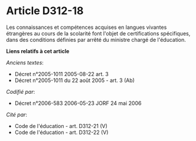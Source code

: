 # Article D312-18

Les connaissances et compétences acquises en langues vivantes étrangères au cours de la scolarité font l'objet de
certifications spécifiques, dans des conditions définies par arrêté du ministre chargé de l'éducation.

**Liens relatifs à cet article**

_Anciens textes_:

  - Décret n°2005-1011 2005-08-22 art. 3
  - Décret n°2005-1011 du 22 août 2005 - art. 3 (Ab)

_Codifié par_:

  - Décret n°2006-583 2006-05-23 JORF 24 mai 2006

_Cité par_:

  - Code de l'éducation - art. D312-21 (V)
  - Code de l'éducation - art. D312-22 (V)
